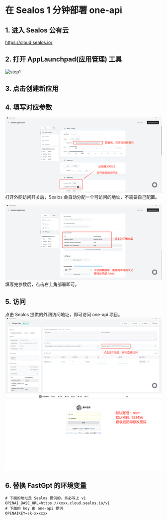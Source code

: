 # 在 Sealos 1 分钟部署 one-api

## 1. 进入 Sealos 公有云

https://cloud.sealos.io/

## 2. 打开 AppLaunchpad(应用管理) 工具

![step1](./sealosImg/step1.png)

## 3. 点击创建新应用

## 4. 填写对应参数

![step2](./sealosImg/step2.png)
打开外网访问开关后，Sealos 会自动分配一个可访问的地址，不需要自己配置。

![step3](./sealosImg/step3.png)
填写完参数后，点击右上角部署即可。

## 5. 访问

点击 Sealos 提供的外网访问地址，即可访问 one-api 项目。
![step3](./sealosImg/step4.png)
![step3](./sealosImg/step5.png)

## 6. 替换 FastGpt 的环境变量

```
# 下面的地址是 Sealos 提供的，务必写上 v1
OPENAI_BASE_URL=https://xxxx.cloud.sealos.io/v1
# 下面的 key 由 one-api 提供
OPENAIKEY=sk-xxxxxx
```
